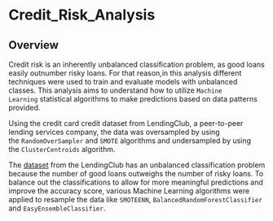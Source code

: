 # Credit_Risk_Analysis

## Overview 

Credit risk is an inherently unbalanced classification problem, as good loans easily outnumber risky loans. For that reason,in this analysis different techniques were used to train and evaluate models with unbalanced classes. This analysis aims to understand how to utilize `Machine Learning` statistical algorithms to make predictions based on data patterns provided. 

Using the credit card credit dataset from LendingClub, a peer-to-peer lending services company, the data was oversampled by using the `RandomOverSampler` and `SMOTE` algorithms and undersampled by using the `ClusterCentroids` algorithm. 

The [dataset](https://github.com/duygusimsek/Credit_Risk_Analysis/blob/main/LoanStats_2019Q1.csv.zip) from the LendingClub has an unbalanced classification problem because the number of good loans outweighs the number of risky loans. To balance out the classifications to allow for more meaningful predictions and improve the accuracy score, various Machine Learning algorithms were applied to resample the data like `SMOTEENN`, 
`BalancedRandomForestClassifier` and `EasyEnsembleClassifier`.

